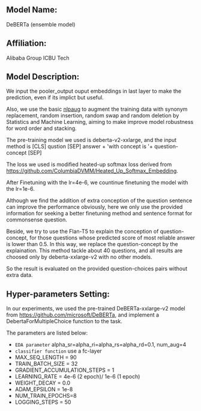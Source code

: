 ## Model Name:
DeBERTa (ensemble model)

## Affiliation:
Alibaba Group ICBU Tech

## Model Description: 
We input the pooler_output ouput embeddings in last layer to make the prediction, even if its implict but useful.

Also, we use the basic [nlpaug](https://github.com/makcedward/nlpaug) to augment the training data with synonym replacement, random insertion, random swap and random deletion by Statistics and Machine Learning, aiming to make improve model robustness for word order and stacking.

The pre-training model we used is deberta-v2-xxlarge, and the input method is [CLS] qustion [SEP] answer + 'with concept is '+ question-concept [SEP]

The loss we used is modified heated-up softmax loss derived from https://github.com/ColumbiaDVMM/Heated_Up_Softmax_Embedding.

After Finetuning with the lr=4e-6, we countinue finetuning the model with the lr=1e-6.

Although we find the addition of extra conception of the question sentence can improve the performance obviously, here we only use the provided information for seeking a better finetuning method and sentence format for commonsense question. 

Beside, we try to use the Flan-T5 to explain the conception of question-concept, for those questions whose predicted score of most reliable answer is lower than 0.5. In this way, we replace the question-concept by the explaination. This method tackle about 40 questions, and all results are choosed only by deberta-xxlarge-v2 with no other models.

So the result is evaluated on the provided question-choices pairs without extra data.

## Hyper-parameters Setting: 

In our experiments, we used the pre-trained DeBERTa-xxlarge-v2 model from https://github.com/microsoft/DeBERTa, and implement a DebertaForMultipleChoice function to the task.

The parameters are listed below:
- `EDA parameter` alpha_sr=alpha_ri=alpha_rs=alpha_rd=0.1, num_aug=4
- `classifier function` use a fc-layer
- MAX_SEQ_LENGTH = 90
- TRAIN_BATCH_SIZE = 32
- GRADIENT_ACCUMULATION_STEPS = 1
- LEARNING_RATE = 4e-6 (2 epoch)/ 1e-6 (1 epoch)
- WEIGHT_DECAY = 0.0
- ADAM_EPSILON = 1e-8
- NUM_TRAIN_EPOCHS=8
- LOGGING_STEPS = 50
